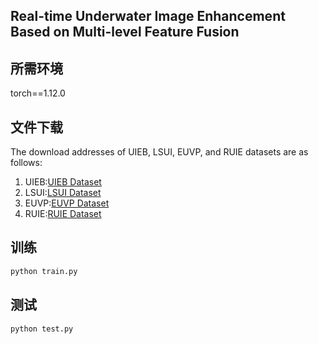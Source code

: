 ## Real-time Underwater Image Enhancement Based on Multi-level Feature Fusion

## 所需环境
torch==1.12.0

## 文件下载
The download addresses of UIEB, LSUI, EUVP, and RUIE datasets are as follows:
1. UIEB:[UIEB Dataset](https://li-chongyi.github.io/proj_benchmark.html)
2. LSUI:[LSUI Dataset](https://drive.google.com/file/d/10gD4s12uJxCHcuFdX9Khkv37zzBwNFbL/view)
3. EUVP:[EUVP Dataset](https://drive.google.com/drive/folders/1ZEql33CajGfHHzPe1vFxUFCMcP0YbZb3)
4. RUIE:[RUIE Dataset](https://github.com/dlut-dimt/Realworld-Underwater-Image-Enhancement-RUIE-Benchmark)

## 训练
```python
python train.py
```
## 测试
```python
python test.py
```





